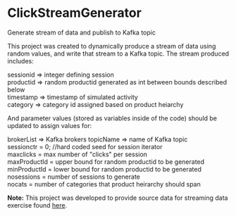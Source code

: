 # ClickStreamGenerator
Generate stream of data and publish to Kafka topic

This project was created to dynamically produce a stream of data using random values, and write that stream to a Kafka topic.  The stream produced includes:

sessionid => integer defining session  
productid => random productid generated as int between bounds described below  
timestamp => timestamp of simulated activity  
category => category id assigned based on product heiarchy

And parameter values (stored as variables inside of the code) should be updated to assign values for: 

brokerList => Kafka brokers 
topicName => name of Kafka topic  
sessionctr = 0;  //hard coded seed for session iterator  
maxclicks = max number of "clicks" per session  
maxProductId = upper bound for random productid to be generated  
minProductId = lower bound for random productid to be generated  
nosessions = number of sessions to generate  
nocats = number of categories that product heirarchy should span  

**Note:**
This project was developed to provide source data for streaming data exercise found [here](https://github.com/DataSciNAll/mdwguide).
